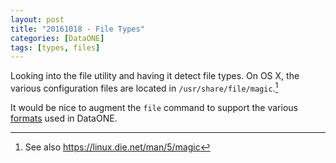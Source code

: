 ```yaml
---
layout: post
title: "20161018 - File Types"
categories: [DataONE]
tags: [types, files]
---
```


Looking into the file utility and having it detect file types. On OS X, the various configuration files are located in  `/usr/share/file/magic`.[^1]

<!--break-->

It would be nice to augment the `file` command to support the various [formats](https://cn.dataone.org/cn/v2/formats) used in DataONE.

[^1]: See also <https://linux.die.net/man/5/magic>
